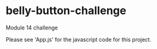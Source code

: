 # belly-button-challenge

Module 14 challenge

Please see 'App.js' for the javascript code for this project. 
